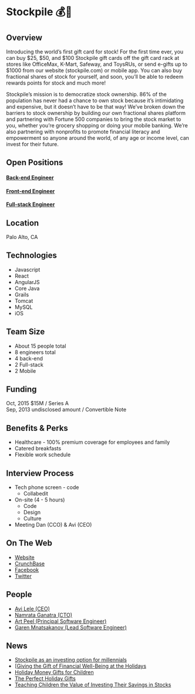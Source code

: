 # Stockpile 💰🎁

## Overview
Introducing the world’s first gift card for stock! For the first time ever, you can buy $25, $50, and $100 Stockpile gift cards off the gift card rack at stores like OfficeMax, K-Mart, Safeway, and ToysRUs, or send e-gifts up to $1000 from our website (stockpile.com) or mobile app. You can also buy fractional shares of stock for yourself, and soon, you’ll be able to redeem rewards points for stock and much more!

Stockpile’s mission is to democratize stock ownership. 86% of the population has never had a chance to own stock because it’s intimidating and expensive, but it doesn’t have to be that way! We’ve broken down the barriers to stock ownership by building our own fractional shares platform and partnering with Fortune 500 companies to bring the stock market to you, whether you’re grocery shopping or doing your mobile banking. We’re also partnering with nonprofits to promote financial literacy and empowerment so anyone around the world, of any age or income level, can invest for their future.

## Open Positions
#### [Back-end Engineer](https://github.com/the31337/jobs/blob/master/stockpile/backend-engineer.md)
#### [Front-end Engineer](https://github.com/the31337/jobs/blob/master/stockpile/front-end-engineer.md)
#### [Full-stack Engineer](https://github.com/the31337/jobs/blob/master/stockpile/full-stack-engineer-js-java.md)

## Location
Palo Alto, CA

## Technologies
+ Javascript
+ React
+ AngularJS
+ Core Java
+ Grails
+ Tomcat
+ MySQL
+ iOS

## Team Size
+ About 15 people total
+ 8 engineers total
+ 4 back-end
+ 2 Full-stack
+ 2 Mobile

## Funding
Oct, 2015	$15M / Series A  
Sep, 2013	undisclosed amount / Convertible Note  

## Benefits & Perks
+ Healthcare - 100% premium coverage for employees and family
+ Catered breakfasts
+ Flexible work schedule

## Interview Process
+ Tech phone screen - code
  + Collabedit
+ On-site (4 - 5 hours)
  + Code
  + Design
  + Culture
+ Meeting Dan (CCO) & Avi (CEO)

## On The Web
+ [Website](http://stockpile.com)
+ [CrunchBase](https://www.crunchbase.com/organization/stockpile)
+ [Facebook](https://www.facebook.com/Stockpile-1616175365328161)
+ [Twitter](https://twitter.com/stockpile)

## People
+ [Avi Lele (CEO)](https://www.linkedin.com/in/avi-lele-34a1878)
+ [Namrata Ganatra (CTO)](https://www.linkedin.com/in/namrata-ganatra-67724aa)
+ [Art Peel (Principal Software Engineer)](https://www.linkedin.com/in/artpeel)
+ [Garen Mnatsakanov (Lead Software Engineer)](https://www.linkedin.com/in/-mnatsakanov)

## News
+ [Stockpile as an investing option for millennials](https://www.dropbox.com/s/zn41jeaxwmq413s/Stockpile.mp4?dl=0)
+ [[Giving the Gift of Financial Well-Being at the Holidays](http://www.nytimes.com/aponline/2016/11/29/us/ap-us-holiday-gifts-financial-security.html)
+ [Holiday Money Gifts for Children](http://www.huffingtonpost.com/terry-savage/holiday-money-gifts-for-c_b_13161202.html)
+ [The Perfect Holiday Gifts](https://theqgentleman.com/2016/11/holiday-gift-guide/)
+ [Teaching Children the Value of Investing Their Savings in Stocks](http://fatherhood.about.com/od/children-and-money/fl/Teaching-Children-the-Value-of-Investing-Their-Savings-in-Stocks.htm)
